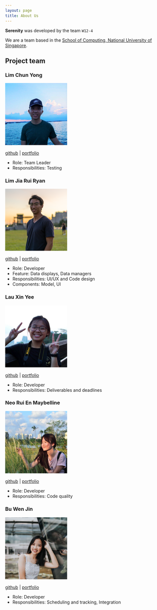 ```yaml
---
layout: page
title: About Us
---
```


**Serenity** was developed by the team `W12-4`

We are a team based in the [School of Computing, National University of Singapore](http://www.comp.nus.edu.sg).

## Project team

### Lim Chun Yong

<img src="images/team/chunyongg.png" width="200px"/>

[github](https://github.com/chunyongg) |
[portfolio](team/chunyongg.md)

* Role: Team Leader
* Responsibilities: Testing

### Lim Jia Rui Ryan

<img src="images/team/ryanlimjr.png" width="200px">

[github](https://github.com/ryanlimjr) |
[portfolio](team/ryanlimjr.md)

* Role: Developer
* Feature: Data displays, Data managers
* Responsibilities: UI/UX and Code design
* Components: Model, UI

### Lau Xin Yee

<img src="images/team/xinyee20.png" width="200px">

[github](https://github.com/xinyee20) |
[portfolio](team/xinyee20.md)

* Role: Developer
* Responsibilities: Deliverables and deadlines

### Neo Rui En Maybelline

<img src="images/team/successs404.png" width="200px">

[github](https://github.com/successs404) |
[portfolio](team/successs404.md)

* Role: Developer
* Responsibilities: Code quality

### Bu Wen Jin

<img src="images/team/nijnxw.png" width="200px">

[github](https://github.com/Nijnxw) |
[portfolio](team/nijnxw.md)

* Role: Developer
* Responsibilities: Scheduling and tracking, Integration
